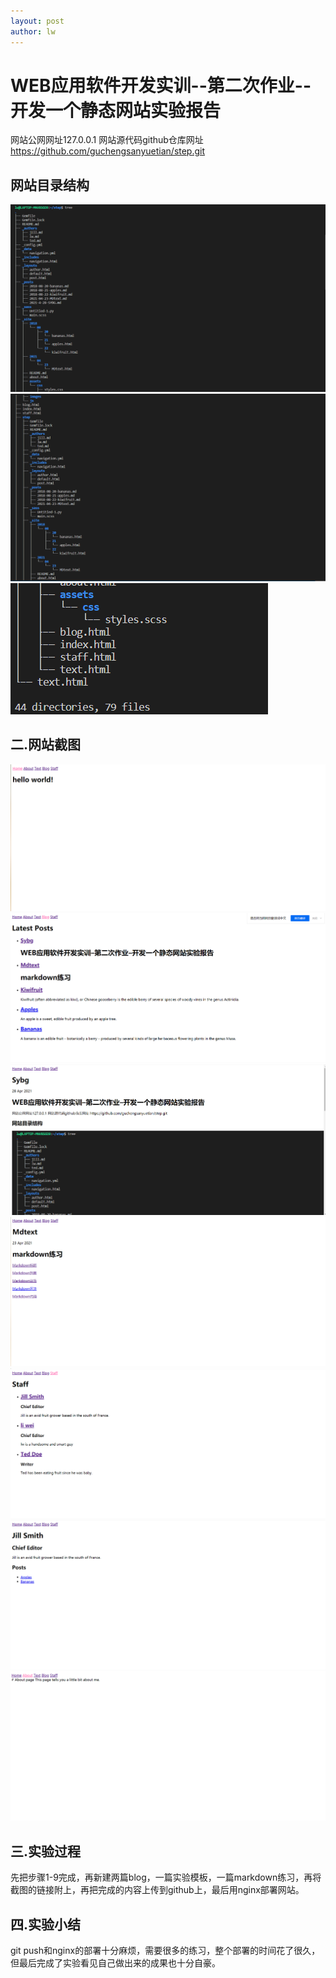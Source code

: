 ```yaml
---
layout: post
author: lw
---
```


# WEB应用软件开发实训--第二次作业--开发一个静态网站实验报告

网站公网网址127.0.0.1  网站源代码github仓库网址 https://github.com/guchengsanyuetian/step.git

## 网站目录结构

![tree](https://raw.githubusercontent.com/guchengsanyuetian/guchengsanyuetian.github.io/main/1.png)
![tree](https://raw.githubusercontent.com/guchengsanyuetian/guchengsanyuetian.github.io/main/2.png)
![tree](https://raw.githubusercontent.com/guchengsanyuetian/guchengsanyuetian.github.io/main/3.png)

## 二.网站截图

![tree](https://raw.githubusercontent.com/guchengsanyuetian/guchengsanyuetian.github.io/main/4.png)
![tree](https://raw.githubusercontent.com/guchengsanyuetian/guchengsanyuetian.github.io/main/5.png)
![tree](https://raw.githubusercontent.com/guchengsanyuetian/guchengsanyuetian.github.io/main/6.png)
![tree](https://raw.githubusercontent.com/guchengsanyuetian/guchengsanyuetian.github.io/main/7.png)
![tree](https://raw.githubusercontent.com/guchengsanyuetian/guchengsanyuetian.github.io/main/8.png)
![tree](https://raw.githubusercontent.com/guchengsanyuetian/guchengsanyuetian.github.io/main/9.png)
![tree](https://raw.githubusercontent.com/guchengsanyuetian/guchengsanyuetian.github.io/main/10.png)

## 三.实验过程

先把步骤1-9完成，再新建两篇blog，一篇实验模板，一篇markdown练习，再将截图的链接附上，再把完成的内容上传到github上，最后用nginx部署网站。

## 四.实验小结

git push和nginx的部署十分麻烦，需要很多的练习，整个部署的时间花了很久，但最后完成了实验看见自己做出来的成果也十分自豪。